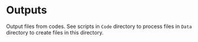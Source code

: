 # Outputs

Output files from codes. See scripts in `Code` directory to process files in `Data` directory to create files in this directory.
